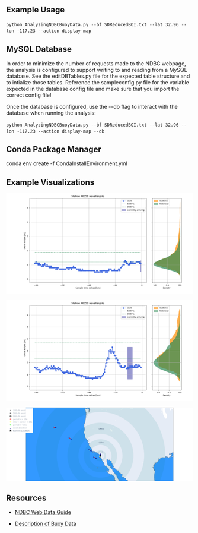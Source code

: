 
## Example Usage

`python AnalyzingNDBCBuoyData.py --bf SDReducedBOI.txt --lat 32.96 --lon -117.23 --action display-map`

## MySQL Database

In order to minimize the number of requests made to the NDBC webpage, the analysis is configured to support writing to and reading from a MySQL database.
See the editDBTables.py file for the expected table structure and to intialize those tables. 
Reference the sampleconfig.py file for the variable expected in the database config file and make sure that you import the correct config file!


Once the database is configured, use the --db flag to interact with the database when running the analysis:

`python AnalyzingNDBCBuoyData.py --bf SDReducedBOI.txt --lat 32.96 --lon -117.23 --action display-map --db`


## Conda Package Manager

conda env create -f CondaInstallEnvironment.yml

## Example Visualizations

![close buoy](./sample_images/closebuoyexample.png)


![far buoy](./sample_images/fartherbuoyexample.png)


![buoy map](./sample_images/buoymapexample.png)

## Resources

- [NDBC Web Data Guide](https://www.ndbc.noaa.gov/docs/ndbc_web_data_guide.pdf)

- [Description of Buoy Data](https://www.ndbc.noaa.gov/measdes.shtml#stdmet)

